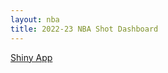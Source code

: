 ```yaml
---
layout: nba
title: 2022-23 NBA Shot Dashboard
---
```


[Shiny App](https://calewilliams.shinyapps.io/FG_Dashboard/)
